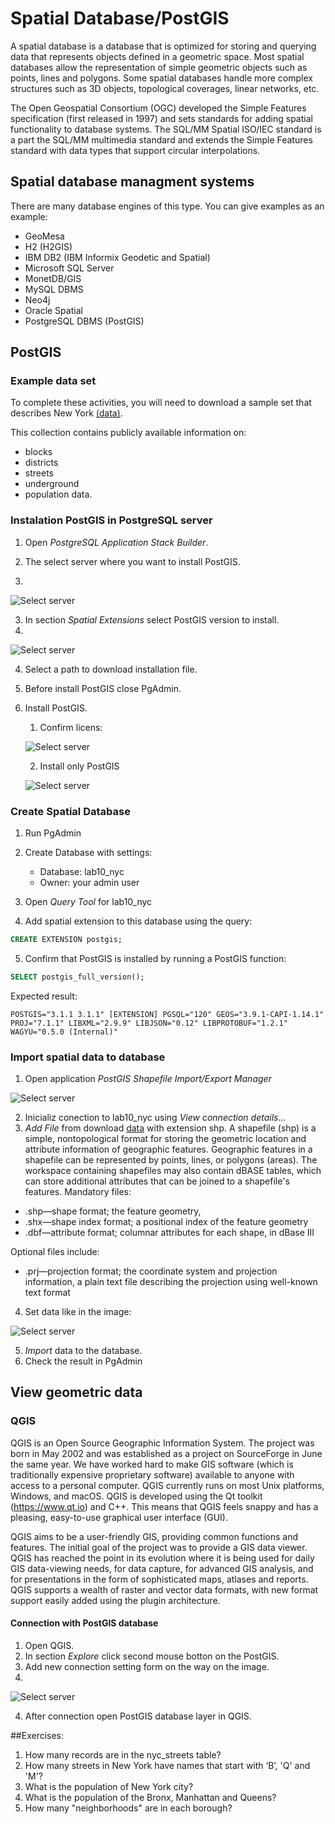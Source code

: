 # Spatial Database/PostGIS

A spatial database is a database that is optimized for storing and querying data that represents objects defined in a geometric space. Most spatial databases allow the representation of simple geometric objects such as points, lines and polygons. Some spatial databases handle more complex structures such as 3D objects, topological coverages, linear networks, etc. 

The Open Geospatial Consortium (OGC) developed the Simple Features specification (first released in 1997) and sets standards for adding spatial functionality to database systems. The SQL/MM Spatial ISO/IEC standard is a part the SQL/MM multimedia standard and extends the Simple Features standard with data types that support circular interpolations.

## Spatial database managment systems
There are many database engines of this type. You can give examples as an example:

- GeoMesa 
- H2 (H2GIS) 
- IBM DB2 (IBM Informix Geodetic and Spatial)
- Microsoft SQL Server
- MonetDB/GIS 
- MySQL DBMS 
- Neo4j 
- Oracle Spatial
- PostgreSQL DBMS (PostGIS)

## PostGIS

### Example data set
To complete these activities, you will need to download a sample set that describes New York [(data)](http://s3.cleverelephant.ca/postgis-workshop-2018.zip).

This collection contains publicly available information on:
- blocks
- districts
- streets
- underground
- population data.

### Instalation PostGIS in PostgreSQL server

1. Open *PostgreSQL Application Stack Builder*.

2. The select server where you want to install PostGIS.
3. 
![Select server](./img/instal_1.PNG)

3. In section *Spatial Extensions* select PostGIS version to install.
4. 
![Select server](./img/instal_3.PNG)

4. Select a path to download installation file.

5. Before install PostGIS close PgAdmin.

6. Install PostGIS.
	1. Confirm licens:
	
	![Select server](./img/instal_6.PNG)
	
	2. Install only PostGIS
	
	![Select server](./img/instal_7.PNG)
### Create Spatial Database

1. Run PgAdmin

2. Create Database with settings:
	- Database: lab10_nyc
	- Owner: your admin user
	
3. Open *Query Tool* for  lab10_nyc

4. Add spatial extension to this database using the query:
```sql
CREATE EXTENSION postgis;
```
5. Confirm that PostGIS is installed by running a PostGIS function:

```sql
SELECT postgis_full_version();
```

Expected result:
```
POSTGIS="3.1.1 3.1.1" [EXTENSION] PGSQL="120" GEOS="3.9.1-CAPI-1.14.1" PROJ="7.1.1" LIBXML="2.9.9" LIBJSON="0.12" LIBPROTOBUF="1.2.1" WAGYU="0.5.0 (Internal)"
```

### Import spatial data to database

1. Open application *PostGIS Shapefile Import/Export Manager*

![Select server](./img/import_1.PNG)

2. Inicializ conection to lab10_nyc using *View connection details...*
3. *Add File* from download [data](http://s3.cleverelephant.ca/postgis-workshop-2018.zip) with extension shp.
A shapefile (shp) is a simple, nontopological format for storing the geometric location and attribute information of geographic features. Geographic features in a shapefile can be represented by points, lines, or polygons (areas). The workspace containing shapefiles may also contain dBASE tables, which can store additional attributes that can be joined to a shapefile's features.
Mandatory files:

 - .shp—shape format; the feature geometry,
- .shx—shape index format; a positional index of the feature geometry
- .dbf—attribute format; columnar attributes for each shape, in dBase III 

Optional files include:

- .prj—projection format; the coordinate system and projection information, a plain text file describing the projection using well-known text format

4. Set data like in the image:

![Select server](./img/import_2.PNG)

5. *Import* data to the database.
6. Check the result in PgAdmin


## View geometric data

### QGIS

QGIS is an Open Source Geographic Information System. The project was born in May 2002 and was established as a project on SourceForge in June the same year. We have worked hard to make GIS software (which is traditionally expensive proprietary software) available to anyone with access to a personal computer. QGIS currently runs on most Unix platforms, Windows, and macOS. QGIS is developed using the Qt toolkit (https://www.qt.io) and C++. This means that QGIS feels snappy and has a pleasing, easy-to-use graphical user interface (GUI).

QGIS aims to be a user-friendly GIS, providing common functions and features. The initial goal of the project was to provide a GIS data viewer. QGIS has reached the point in its evolution where it is being used for daily GIS data-viewing needs, for data capture, for advanced GIS analysis, and for presentations in the form of sophisticated maps, atlases and reports. QGIS supports a wealth of raster and vector data formats, with new format support easily added using the plugin architecture.

#### Connection with PostGIS database

1. Open QGIS.
2. In section *Explore* click second mouse botton on the PostGIS.
3. Add new connection setting form on the way on the image.
4. 
![Select server](./img/qgis.PNG)

4. After connection open PostGIS database layer in QGIS.


##Exercises:

1. How many records are in the nyc_streets table?
2. How many streets in New York have names that start with ‘B’, 'Q' and 'M'?
3. What is the population of New York city?
4. What is the population of the Bronx, Manhattan and Queens?
5. How many "neighborhoods" are in each borough?

